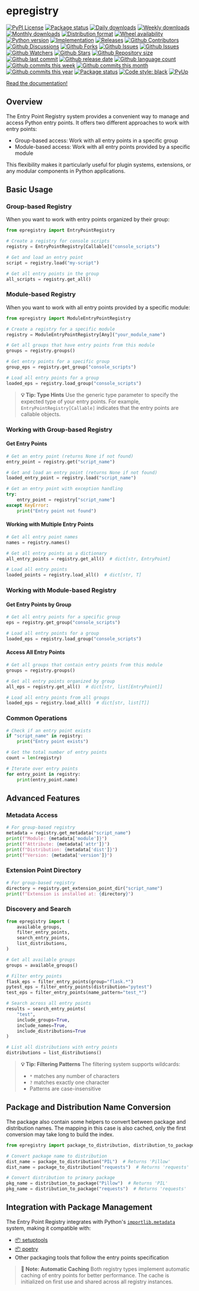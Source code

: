 # epregistry

[![PyPI License](https://img.shields.io/pypi/l/epregistry.svg)](https://pypi.org/project/epregistry/)
[![Package status](https://img.shields.io/pypi/status/epregistry.svg)](https://pypi.org/project/epregistry/)
[![Daily downloads](https://img.shields.io/pypi/dd/epregistry.svg)](https://pypi.org/project/epregistry/)
[![Weekly downloads](https://img.shields.io/pypi/dw/epregistry.svg)](https://pypi.org/project/epregistry/)
[![Monthly downloads](https://img.shields.io/pypi/dm/epregistry.svg)](https://pypi.org/project/epregistry/)
[![Distribution format](https://img.shields.io/pypi/format/epregistry.svg)](https://pypi.org/project/epregistry/)
[![Wheel availability](https://img.shields.io/pypi/wheel/epregistry.svg)](https://pypi.org/project/epregistry/)
[![Python version](https://img.shields.io/pypi/pyversions/epregistry.svg)](https://pypi.org/project/epregistry/)
[![Implementation](https://img.shields.io/pypi/implementation/epregistry.svg)](https://pypi.org/project/epregistry/)
[![Releases](https://img.shields.io/github/downloads/phil65/epregistry/total.svg)](https://github.com/phil65/epregistry/releases)
[![Github Contributors](https://img.shields.io/github/contributors/phil65/epregistry)](https://github.com/phil65/epregistry/graphs/contributors)
[![Github Discussions](https://img.shields.io/github/discussions/phil65/epregistry)](https://github.com/phil65/epregistry/discussions)
[![Github Forks](https://img.shields.io/github/forks/phil65/epregistry)](https://github.com/phil65/epregistry/forks)
[![Github Issues](https://img.shields.io/github/issues/phil65/epregistry)](https://github.com/phil65/epregistry/issues)
[![Github Issues](https://img.shields.io/github/issues-pr/phil65/epregistry)](https://github.com/phil65/epregistry/pulls)
[![Github Watchers](https://img.shields.io/github/watchers/phil65/epregistry)](https://github.com/phil65/epregistry/watchers)
[![Github Stars](https://img.shields.io/github/stars/phil65/epregistry)](https://github.com/phil65/epregistry/stars)
[![Github Repository size](https://img.shields.io/github/repo-size/phil65/epregistry)](https://github.com/phil65/epregistry)
[![Github last commit](https://img.shields.io/github/last-commit/phil65/epregistry)](https://github.com/phil65/epregistry/commits)
[![Github release date](https://img.shields.io/github/release-date/phil65/epregistry)](https://github.com/phil65/epregistry/releases)
[![Github language count](https://img.shields.io/github/languages/count/phil65/epregistry)](https://github.com/phil65/epregistry)
[![Github commits this week](https://img.shields.io/github/commit-activity/w/phil65/epregistry)](https://github.com/phil65/epregistry)
[![Github commits this month](https://img.shields.io/github/commit-activity/m/phil65/epregistry)](https://github.com/phil65/epregistry)
[![Github commits this year](https://img.shields.io/github/commit-activity/y/phil65/epregistry)](https://github.com/phil65/epregistry)
[![Package status](https://codecov.io/gh/phil65/epregistry/branch/main/graph/badge.svg)](https://codecov.io/gh/phil65/epregistry/)
[![Code style: black](https://img.shields.io/badge/code%20style-black-000000.svg)](https://github.com/psf/black)
[![PyUp](https://pyup.io/repos/github/phil65/epregistry/shield.svg)](https://pyup.io/repos/github/phil65/epregistry/)

[Read the documentation!](https://phil65.github.io/epregistry/)

## Overview

The Entry Point Registry system provides a convenient way to manage and access Python entry points. It offers two different approaches to work with entry points:
- Group-based access: Work with all entry points in a specific group
- Module-based access: Work with all entry points provided by a specific module

This flexibility makes it particularly useful for plugin systems, extensions, or any modular components in Python applications.

## Basic Usage

### Group-based Registry

When you want to work with entry points organized by their group:

```python
from epregistry import EntryPointRegistry

# Create a registry for console scripts
registry = EntryPointRegistry[Callable]("console_scripts")

# Get and load an entry point
script = registry.load("my-script")

# Get all entry points in the group
all_scripts = registry.get_all()
```

### Module-based Registry

When you want to work with all entry points provided by a specific module:

```python
from epregistry import ModuleEntryPointRegistry

# Create a registry for a specific module
registry = ModuleEntryPointRegistry[Any]("your_module_name")

# Get all groups that have entry points from this module
groups = registry.groups()

# Get entry points for a specific group
group_eps = registry.get_group("console_scripts")

# Load all entry points for a group
loaded_eps = registry.load_group("console_scripts")
```

> **💡 Tip: Type Hints**
> Use the generic type parameter to specify the expected type of your entry points.
> For example, `EntryPointRegistry[Callable]` indicates that the entry points are callable objects.

### Working with Group-based Registry

#### Get Entry Points

```python
# Get an entry point (returns None if not found)
entry_point = registry.get("script_name")

# Get and load an entry point (returns None if not found)
loaded_entry_point = registry.load("script_name")

# Get an entry point with exception handling
try:
    entry_point = registry["script_name"]
except KeyError:
    print("Entry point not found")
```

#### Working with Multiple Entry Points

```python
# Get all entry point names
names = registry.names()

# Get all entry points as a dictionary
all_entry_points = registry.get_all()  # dict[str, EntryPoint]

# Load all entry points
loaded_points = registry.load_all()  # dict[str, T]
```

### Working with Module-based Registry

#### Get Entry Points by Group

```python
# Get all entry points for a specific group
eps = registry.get_group("console_scripts")

# Load all entry points for a group
loaded_eps = registry.load_group("console_scripts")

```

#### Access All Entry Points

```python
# Get all groups that contain entry points from this module
groups = registry.groups()

# Get all entry points organized by group
all_eps = registry.get_all()  # dict[str, list[EntryPoint]]

# Load all entry points from all groups
loaded_eps = registry.load_all()  # dict[str, list[T]]
```

### Common Operations

```python
# Check if an entry point exists
if "script_name" in registry:
    print("Entry point exists")

# Get the total number of entry points
count = len(registry)

# Iterate over entry points
for entry_point in registry:
    print(entry_point.name)
```

## Advanced Features

### Metadata Access

```python
# For group-based registry
metadata = registry.get_metadata("script_name")
print(f"Module: {metadata['module']}")
print(f"Attribute: {metadata['attr']}")
print(f"Distribution: {metadata['dist']}")
print(f"Version: {metadata['version']}")
```

### Extension Point Directory

```python
# For group-based registry
directory = registry.get_extension_point_dir("script_name")
print(f"Extension is installed at: {directory}")

```

### Discovery and Search

```python
from epregistry import (
    available_groups,
    filter_entry_points,
    search_entry_points,
    list_distributions,
)

# Get all available groups
groups = available_groups()

# Filter entry points
flask_eps = filter_entry_points(group="flask.*")
pytest_eps = filter_entry_points(distribution="pytest")
test_eps = filter_entry_points(name_pattern="test_*")

# Search across all entry points
results = search_entry_points(
    "test",
    include_groups=True,
    include_names=True,
    include_distributions=True
)

# List all distributions with entry points
distributions = list_distributions()
```

> **💡 Tip: Filtering Patterns**
> The filtering system supports wildcards:
> - `*` matches any number of characters
> - `?` matches exactly one character
> - Patterns are case-insensitive

## Package and Distribution Name Conversion

The package also contain some helpers to convert between package and distribution names.
The mapping in this case is also cached, only the first conversion may take long to build the index.

```python
from epregistry import package_to_distribution, distribution_to_package

# Convert package name to distribution
dist_name = package_to_distribution("PIL")  # Returns 'Pillow'
dist_name = package_to_distribution("requests")  # Returns 'requests'

# Convert distribution to primary package
pkg_name = distribution_to_package("Pillow")  # Returns 'PIL'
pkg_name = distribution_to_package("requests")  # Returns 'requests'
```

## Integration with Package Management

The Entry Point Registry integrates with Python's [`importlib.metadata`](https://docs.python.org/3/library/importlib.metadata.html) system, making it compatible with:

- [📦 setuptools](https://setuptools.pypa.io/en/latest/)
- [📦 poetry](https://python-poetry.org/)
- Other packaging tools that follow the entry points specification

> **📝 Note: Automatic Caching**
> Both registry types implement automatic caching of entry points for better performance.
> The cache is initialized on first use and shared across all registry instances.
